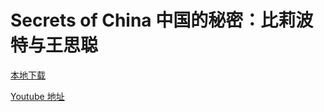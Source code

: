 # Secrets of China 中国的秘密：比莉波特与王思聪

[本地下载](videos/Secrets_of_China.mp4)

[Youtube 地址](https://www.youtube.com/watch?v=i7q0sPSGq8k)
